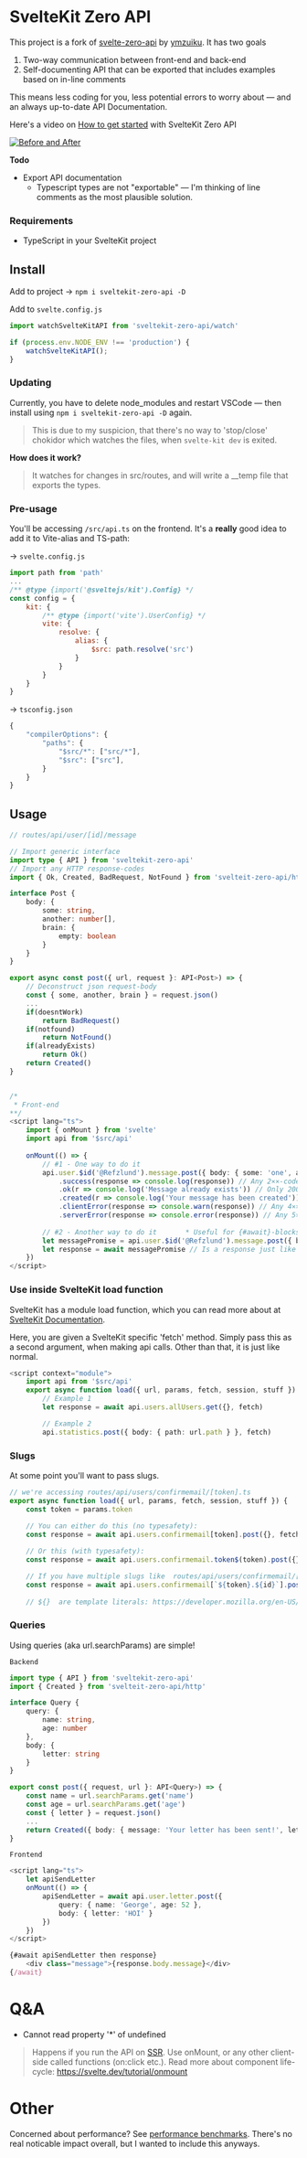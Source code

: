 # SvelteKit Zero API
This project is a fork of [svelte-zero-api](https://github.com/ymzuiku/svelte-zero-api) by [ymzuiku](https://github.com/ymzuiku).
It has two goals
1. Two-way communication between front-end and back-end
2. Self-documenting API that can be exported that includes examples based on in-line comments

This means less coding for you, less potential errors to worry about — and an always up-to-date API Documentation.

Here's a video on [How to get started](https://youtu.be/bgNKaxIYuQ0) with SvelteKit Zero API

[![Before and After](https://i.imgur.com/QWtxpyb.png)](https://youtu.be/u1sfchnI0Mo)

**Todo**
- Export API documentation
  - Typescript types are not "exportable" — I'm thinking of line comments as the most plausible solution.

### **Requirements**
- TypeScript in your SvelteKit project

## Install
Add to project → `npm i sveltekit-zero-api -D`

Add to `svelte.config.js`
```js
import watchSvelteKitAPI from 'sveltekit-zero-api/watch'

if (process.env.NODE_ENV !== 'production') {
    watchSvelteKitAPI();
}
```

### Updating

Currently, you have to delete node_modules and restart VSCode — then install using `npm i sveltekit-zero-api -D` again.
> This is due to my suspicion, that there's no way to 'stop/close' chokidor which watches the files, when `svelte-kit dev` is exited.

**How does it work?**
> It watches for changes in src/routes, and will write a __temp file that exports the types.

### **Pre-usage**
You'll be accessing `/src/api.ts` on the frontend. It's a **really** good idea to add it to Vite-alias and TS-path:

→ `svelte.config.js`
```js
import path from 'path'
...
/** @type {import('@sveltejs/kit').Config} */
const config = {
    kit: {
        /** @type {import('vite').UserConfig} */
        vite: {
            resolve: {
                alias: {
                    $src: path.resolve('src')
                }
            }
        }
    }
}
```

→ `tsconfig.json`
```ts
{
    "compilerOptions": {
        "paths": {
            "$src/*": ["src/*"],
            "$src": ["src"],
        }
    }
}
```

## Usage

```ts
// routes/api/user/[id]/message

// Import generic interface
import type { API } from 'sveltekit-zero-api'
// Import any HTTP response-codes
import { Ok, Created, BadRequest, NotFound } from 'svelteit-zero-api/http'

interface Post {
	body: {
		some: string,
		another: number[],
		brain: {
			empty: boolean
		}
	}
}

export async const post({ url, request }: API<Post>) => {
	// Deconstruct json request-body
	const { some, another, brain } = request.json()
	...
	if(doesntWork)
		return BadRequest()
	if(notfound)
		return NotFound()
	if(alreadyExists)
		return Ok()
	return Created()
}


/*
 * Front-end
**/
<script lang="ts">
	import { onMount } from 'svelte'
	import api from '$src/api'
	
	onMount(() => {
		// #1 - One way to do it
		api.user.$id('@Refzlund').message.post({ body: { some: 'one', another: [1,2,3], brain: { empty: true } } })
			.success(response => console.log(response)) // Any 2⨯⨯-code
			.ok(r => console.log('Message already exists')) // Only 200-code
			.created(r => console.log('Your message has been created')) // Only 201-code
			.clientError(response => console.warn(response)) // Any 4⨯⨯-code
			.serverError(response => console.error(response)) // Any 5⨯⨯-code
			
		// #2 - Another way to do it       * Useful for {#await}-blocks
		let messagePromise = api.user.$id('@Refzlund').message.post({ body: { some: 'one', another: [1,2,3], brain: { empty: true } } })
		let response = await messagePromise // Is a response just like you'd expect
	})
</script>

```


### Use inside SvelteKit load function

SvelteKit has a module load function, which you can read more about at [SvelteKit Documentation](https://kit.svelte.dev/docs#loading).

Here, you are given a SvelteKit specific 'fetch' method. Simply pass this as a second argument, when making api calls. Other than that, it is just like normal.

```ts
<script context="module">
	import api from '$src/api'
	export async function load({ url, params, fetch, session, stuff }) {	
		// Example 1
		let response = await api.users.allUsers.get({}, fetch)

		// Example 2
		api.statistics.post({ body: { path: url.path } }, fetch)
```

### Slugs

At some point you'll want to pass slugs.

```ts
// we're accessing routes/api/users/confirmemail/[token].ts
export async function load({ url, params, fetch, session, stuff }) {
	const token = params.token
	
	// You can either do this (no typesafety):	
	const response = await api.users.confirmemail[token].post({}, fetch)

	// Or this (with typesafety):
	const response = await api.users.confirmemail.token$(token).post({}, fetch)

	// If you have multiple slugs like  routes/api/users/confirmemail/[token].[userid].ts  you have to do
	const response = await api.users.confirmemail[`${token}.${id}`].post({}, fetch)
	
	// ${}  are template literals: https://developer.mozilla.org/en-US/docs/Web/JavaScript/Reference/Template_literals
```

### Queries

Using queries (aka url.searchParams) are simple!

`Backend`
```ts
import type { API } from 'sveltekit-zero-api'
import { Created } from 'svelteit-zero-api/http'

interface Query {
	query: {
		name: string,
		age: number
	},
	body: {
		letter: string
	}
}

export const post({ request, url }: API<Query>) => {
	const name = url.searchParams.get('name')
	const age = url.searchParams.get('age')
	const { letter } = request.json()
	...
	return Created({ body: { message: 'Your letter has been sent!', letter } })
}
```

`Frontend`
```ts
<script lang="ts">
	let apiSendLetter
	onMount(() => {
		apiSendLetter = await api.user.letter.post({ 
			query: { name: 'George', age: 52 }, 
			body: { letter: 'HOI' } 
		})
	})
</script>

{#await apiSendLetter then response}
	<div class="message">{response.body.message}</div>
{/await}
```

# Q&A

- Cannot read property '*' of undefined
> Happens if you run the API on [SSR](https://kit.svelte.dev/docs#ssr-and-javascript). Use onMount, or any other client-side called functions (on:click etc.). Read more about component life-cycle: https://svelte.dev/tutorial/onmount

# Other

Concerned about performance? See [performance benchmarks](./PerformanceBenchmarks.md). There's no real noticable impact overall, but I wanted to include this anyways.
